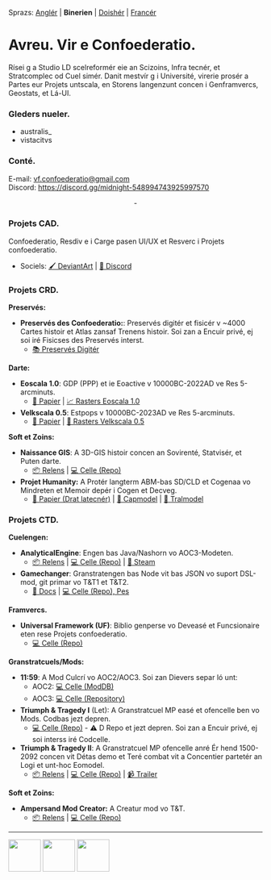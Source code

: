Sprazs: [Anglér](https://github.com/Confoederatio/Confoederatio/blob/main/README.md) | **Binerien** | [Doishér](https://github.com/Confoederatio/Confoederatio/blob/main/README_DE.md) | [Francér](https://github.com/Confoederatio/Confoederatio/blob/main/README_FR.md)

# Avreu. Vir e Confoederatio.

Rísei g a Studio LD scelreformér eie an Scizoins, Infra tecnér, et Stratcomplec od Cuel simér. Danit mestvír g i Université, virerie prosér a Partes eur Projets untscala, en Storens langenzunt concen i Genframvercs, Geostats, et Lá-UI.

### Gleders nueler.
- australis_
- vistacitvs

### Conté.

E-mail: vf.confoederatio@gmail.com<br>
Discord: https://discord.gg/midnight-548994743925997570

<div align = "center">-</div>

### Projets CAD.

Confoederatio, Resdiv e i Carge pasen UI/UX et Resverc i Projets confoederatio.
  - Sociels: [🖌️ DeviantArt](https://www.deviantart.com/australiszero) | [💬 Discord](https://discord.com/channels/548994743925997570/964504182625296415)

### Projets CRD.
__Preservés:__
- **Preservés des Confoederatio:**: Preservés digitér et fisicér v ~4000 Cartes histoir et Atlas zansaf Trenens histoir. Soi zan a Encuir privé, ej soi iré Fisicses des Preservés interst.
  - [📚 Preservés Digitér](https://discord.com/channels/548994743925997570/1087880811501600788)

__Darte:__
- **Eoscala 1.0**: GDP (PPP) et ie Eoactive v 10000BC-2022AD ve Res 5-arcminuts.
  -  [📝 Papier](https://github.com/Confoederatio/Eoscala-Velkscala/blob/main/Eoscala%201.0-Velkscala%200.5%20-%20A%20Gridded%20Reconstruction%20of%20Global%20GDP%20and%20Population%20from%2010000BC%20to%20the%20Present.pdf) | [📈 Rasters Eoscala 1.0](https://github.com/Confoederatio/Eoscala-Velkscala/tree/main/eoscala_1.0)
- **Velkscala 0.5**: Estpops v 10000BC-2023AD ve Res 5-arcminuts.
  - [📝 Papier](https://github.com/Confoederatio/Eoscala-Velkscala/blob/main/Eoscala%201.0-Velkscala%200.5%20-%20A%20Gridded%20Reconstruction%20of%20Global%20GDP%20and%20Population%20from%2010000BC%20to%20the%20Present.pdf) | [👥 Rasters Velkscala 0.5](https://github.com/Confoederatio/Eoscala-Velkscala/tree/main/velkscala_0.5)

__Soft et Zoins:__
- **Naissance GIS**: A 3D-GIS histoir concen an Sovirenté, Statvisér, et Puten darte.
  - [📦 Relens](https://github.com/Confoederatio/Naissance/releases) | [💻 Celle (Repo)](https://github.com/Confoederatio/Naissance)
- **Projet Humanity:** A Protér langterm ABM-bas SD/CLD et Cogenaa vo Mindreten et Memoir depér i Cogen et Decveg.
  -  [📝 Papier (Drat latecnér)](https://docs.google.com/document/d/1pmYnD0pVYnxatR96WDLCmsKMFMa_4ROOBp_nt2eg8hY/edit?usp=sharing) | [🧠 Capmodel](https://drive.google.com/file/d/1nligSIH0zylj2unhM5-ir3MLNQuIjUvJ/view?usp=sharing) | [:bug: Tralmodel](https://drive.google.com/file/d/1w4x3bH_XQqSvrUZIVc_Jn-eNEYt5R90s/view?usp=sharing)

### Projets CTD.
__Cuelengen:__
- **AnalyticalEngine**: Engen bas Java/Nashorn vo AOC3-Modeten.
  - [📦 Relens](https://github.com/Confoederatio/AnalyticalEngine/releases) | [💻 Celle (Repo)](https://github.com/Confoederatio/AnalyticalEngine/releases) | [🚂 Steam](https://steamcommunity.com/sharedfiles/filedetails/?id=3429582135)
- **Gamechanger**: Granstratengen bas Node vit bas JSON vo suport DSL-mod, git primar vo T&T1 et T&T2.
  - [📑 Docs](https://docs.google.com/document/d/1uLfSMooByn0jtm6hfKK8rn8c9Qj9FCWv8JibFgOQwhc/edit?usp=sharing) | [💻 Celle (Repo), Pes](https://github.com/Confoederatio/TriumphAndTragedy/tree/main/common)
  
__Framvercs.__
- **Universal Framework (UF)**: Biblio genperse vo Deveasé et Funcsionaire eten rese Projets confoederatio.
  - [💻 Celle (Repo)](https://github.com/Confoederatio/UniversalFramework)

__Granstratcuels/Mods:__
- **11:59**: A Mod Culcrí vo AOC2/AOC3. Soi zan Dievers separ ló unt:
  - AOC2: [💻 Celle (ModDB)](https://www.moddb.com/mods/1159-a-cold-war-mod)
  - AOC3: [💻 Celle (Repository)](https://github.com/Confoederatio/AnalyticalEngine/tree/main/src/mods/11.59)
- **Triumph & Tragedy I** (Let): A Granstratcuel MP easé et ofencelle ben vo Mods. Codbas jezt depren.
  - [💻 Celle (Repo)](https://github.com/Confoederatio/Project-1858---Ampersand-RP5) - :warning: D Repo et jezt depren. Soi zan a Encuir privé, ej soi interss iré Codcelle.
- **Triumph & Tragedy II**: A Granstratcuel MP ofencelle anré Ér hend 1500-2092 concen vit Détas demo et Teré combat vit a Concentier partetér an Logi et unt-hoc Eomodel.
  - [📦 Relens](https://github.com/Confoederatio/TriumphAndTragedy/releases) | [💻 Celle (Repo)](https://github.com/Confoederatio/TriumphAndTragedy) | [📹 Trailer](https://www.youtube.com/watch?v=JGFcmBfLEp0)

__Soft et Zoins:__
- **Ampersand Mod Creator:** A Creatur mod vo T&T.
  - [📦 Relens](https://github.com/Confoederatio/Ampersand-Mod-Creator/releases) | [💻 Celle (Repo)](https://github.com/Confoederatio/Ampersand-Mod-Creator)
 
---

<img src = "https://i.postimg.cc/FKyWCxNh/cad-light-logo.png" height = "64"> <img src = "https://i.postimg.cc/8CKkNXk2/crd-light-logo.png" height = "64"> <img src = "https://i.postimg.cc/hjTYphY2/ctd-light-logo.png" height = "64">
